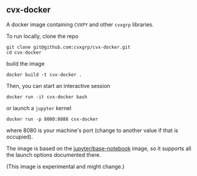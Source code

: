 ## cvx-docker

A docker image containing `CVXPY` and other `cvxgrp` libraries.

To run locally, clone the repo

```
git clone git@github.com:cvxgrp/cvx-docker.git
cd cvx-docker
```
build the image

```
docker build -t cvx-docker .
```

Then, you can start an interactive session
```
docker run -it cvx-docker bash
```
or launch a `jupyter` kernel
```
docker run -p 8080:8888 cvx-docker
```
where 8080 is your machine's port (change to another value if that is occupied).

The image is based on the
[jupyter/base-notebook](https://github.com/jupyter/docker-stacks/tree/master/base-notebook) 
image, so it supports all the launch options documented there.

(This image is experimental and might change.)
